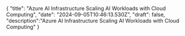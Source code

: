 
{
  "title": "Azure AI Infrastructure Scaling AI Workloads with Cloud Computing",
  "date": "2024-09-05T10:46:13.530Z",
  "draft": false,
  "description":"Azure AI Infrastructure Scaling AI Workloads with Cloud Computing"
}
        